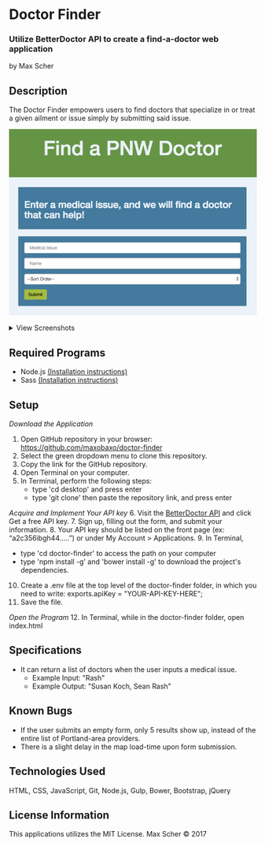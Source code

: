 # Doctor Finder
### Utilize BetterDoctor API to create a find-a-doctor web application
by Max Scher

## Description
The Doctor Finder empowers users to find doctors that specialize in or treat a given ailment or issue simply by submitting said issue.

![homepageScreenshot](/assets/homepagePNW.png?raw=true)

<details>
<summary>View Screenshots</summary>
<br/>
  <img src='/assets/formandmap.png?'/>
  <img src='/assets/results.png'/>
</details>

## Required Programs
* Node.js [(Installation instructions)](https://www.learnhowtoprogram.com/javascript/getting-started-with-javascript-2f9a73dc-b7f5-4a22-9101-e69d49f552ac/installing-node-js)
* Sass [(Installation instructions)](https://www.learnhowtoprogram.com/javascript/modern-js-apps/sass-with-gulp)

## Setup
_Download the Application_
1. Open GitHub repository in your browser: https://github.com/maxobaxo/doctor-finder
2. Select the green dropdown menu to clone this repository.
3. Copy the link for the GitHub repository.
4. Open Terminal on your computer.
5. In Terminal, perform the following steps:
    * type 'cd desktop' and press enter
    * type 'git clone' then paste the repository link, and press enter

_Acquire and Implement Your API key_
6. Visit the [BetterDoctor API](https://developer.betterdoctor.com/) and click Get a free API key.
7. Sign up, filling out the form, and submit your information.
8. Your API key should be listed on the front page (ex: “a2c356ibgh44…..”) or under My Account > Applications.
9. In Terminal,
  * type 'cd doctor-finder' to access the path on your computer
  * type 'npm install -g' and 'bower install -g' to download the project's dependencies.
10. Create a .env file at the top level of the doctor-finder folder, in which you need to write: exports.apiKey = "YOUR-API-KEY-HERE";
11. Save the file.

_Open the Program_
12. In Terminal, while in the doctor-finder folder, open index.html


## Specifications
* It can return a list of doctors when the user inputs a medical issue.
  * Example Input: "Rash"
  * Example Output: "Susan Koch, Sean Rash"

## Known Bugs
* If the user submits an empty form, only 5 results show up, instead of the entire list of Portland-area providers.
* There is a slight delay in the map load-time upon form submission.


## Technologies Used
HTML, CSS, JavaScript, Git, Node.js, Gulp, Bower, Bootstrap, jQuery

## License Information
This applications utilizes the MIT License.
Max Scher &copy; 2017
